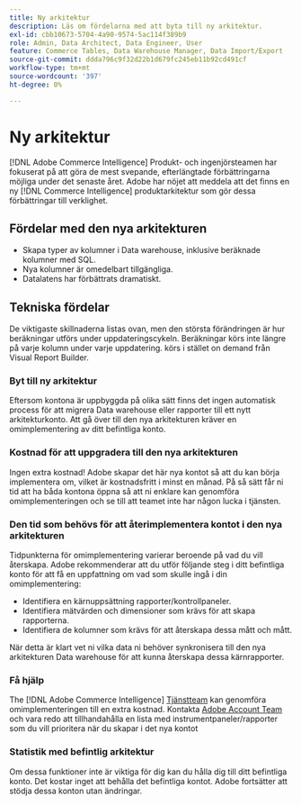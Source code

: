 ```yaml
---
title: Ny arkitektur
description: Läs om fördelarna med att byta till ny arkitektur.
exl-id: cbb10673-5704-4a90-9574-5ac114f389b9
role: Admin, Data Architect, Data Engineer, User
feature: Commerce Tables, Data Warehouse Manager, Data Import/Export
source-git-commit: ddda796c9f32d22b1d679fc245eb11b92cd491cf
workflow-type: tm+mt
source-wordcount: '397'
ht-degree: 0%

---
```


# Ny arkitektur

[!DNL Adobe Commerce Intelligence] Produkt- och ingenjörsteamen har fokuserat på att göra de mest svepande, efterlängtade förbättringarna möjliga under det senaste året. Adobe har nöjet att meddela att det finns en ny [!DNL Commerce Intelligence] produktarkitektur som gör dessa förbättringar till verklighet.

## Fördelar med den nya arkitekturen

* Skapa typer av kolumner i Data warehouse, inklusive beräknade kolumner med SQL.
* Nya kolumner är omedelbart tillgängliga.
* Datalatens har förbättrats dramatiskt.

## Tekniska fördelar

De viktigaste skillnaderna listas ovan, men den största förändringen är hur beräkningar utförs under uppdateringscykeln. Beräkningar körs inte längre på varje kolumn under varje uppdatering. körs i stället on demand från Visual Report Builder.

### Byt till ny arkitektur

Eftersom kontona är uppbyggda på olika sätt finns det ingen automatisk process för att migrera Data warehouse eller rapporter till ett nytt arkitekturkonto. Att gå över till den nya arkitekturen kräver en omimplementering av ditt befintliga konto.

### Kostnad för att uppgradera till den nya arkitekturen

Ingen extra kostnad! Adobe skapar det här nya kontot så att du kan börja implementera om, vilket är kostnadsfritt i minst en månad. På så sätt får ni tid att ha båda kontona öppna så att ni enklare kan genomföra omimplementeringen och se till att teamet inte har någon lucka i tjänsten.

### Den tid som behövs för att återimplementera kontot i den nya arkitekturen

Tidpunkterna för omimplementering varierar beroende på vad du vill återskapa. Adobe rekommenderar att du utför följande steg i ditt befintliga konto för att få en uppfattning om vad som skulle ingå i din omimplementering:

* Identifiera en kärnuppsättning rapporter/kontrollpaneler.
* Identifiera mätvärden och dimensioner som krävs för att skapa rapporterna.
* Identifiera de kolumner som krävs för att återskapa dessa mått och mått.

När detta är klart vet ni vilka data ni behöver synkronisera till den nya arkitekturen Data warehouse för att kunna återskapa dessa kärnrapporter.

### Få hjälp

The [!DNL Adobe Commerce Intelligence] [Tjänstteam](https://experienceleague.adobe.com/docs/commerce-knowledge-base/kb/troubleshooting/miscellaneous/mbi-service-policies.html) kan genomföra omimplementeringen till en extra kostnad. Kontakta [Adobe Account Team](../../guide-overview.md#Submitting-a-Support-Ticket) och vara redo att tillhandahålla en lista med instrumentpaneler/rapporter som du vill prioritera när du skapar i det nya kontot

### Statistik med befintlig arkitektur

Om dessa funktioner inte är viktiga för dig kan du hålla dig till ditt befintliga konto. Det kostar inget att behålla det befintliga kontot. Adobe fortsätter att stödja dessa konton utan ändringar.
